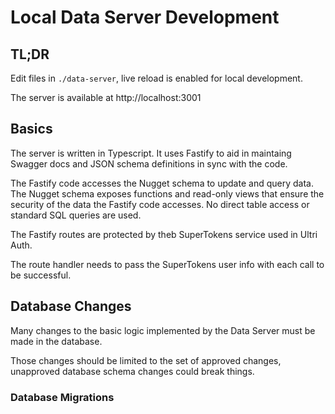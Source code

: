 # Local Data Server Development

## TL;DR

Edit files in `./data-server`, live reload is enabled for local development.

The server is available at http://localhost:3001

## Basics

The server is written in Typescript. It uses Fastify to aid in maintaing Swagger docs and JSON schema definitions in sync with the code.

The Fastify code accesses the Nugget schema to update and query data. The Nugget schema exposes functions and read-only views that ensure the security of the data the Fastify code accesses. No direct table access or standard SQL queries are used.

The Fastify routes are protected by theb SuperTokens service used in Ultri Auth.

The route handler needs to pass the SuperTokens user info with each call to be successful.

## Database Changes

Many changes to the basic logic implemented by the Data Server must be made in the database.

Those changes should be limited to the set of approved changes, unapproved database schema changes could break things.

### Database Migrations

